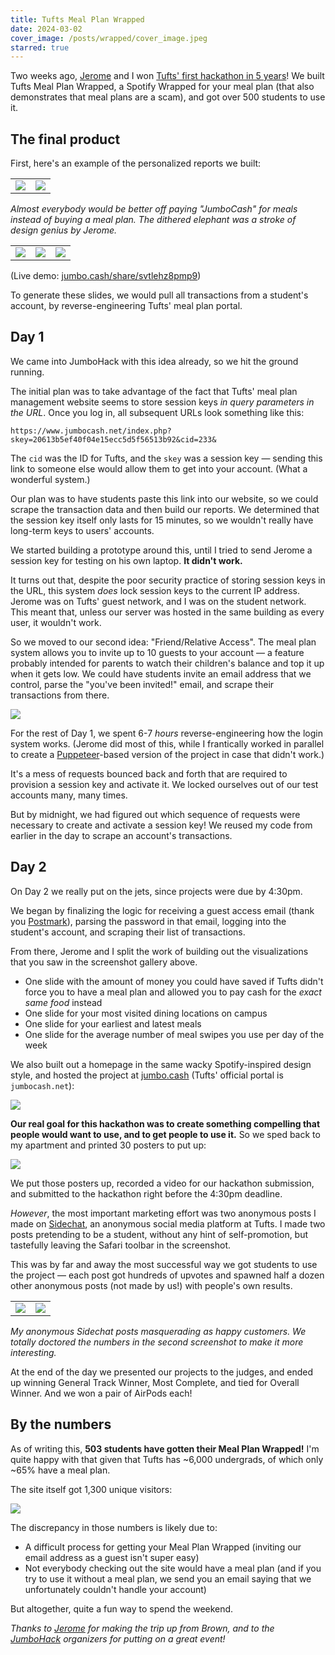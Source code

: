 ```yaml
---
title: Tufts Meal Plan Wrapped
date: 2024-03-02
cover_image: /posts/wrapped/cover_image.jpeg
starred: true
---
```


Two weeks ago, [Jerome](https://jero.zone) and I won [Tufts' first hackathon in 5 years](https://www.tuftsdaily.com/article/2024/02/jumbocode-hosts-first-hackathon-at-tufts-in-5-years)! We built Tufts Meal Plan Wrapped, a Spotify Wrapped for your meal plan (that also demonstrates that meal plans are a scam), and got over 500 students to use it.

## The final product

First, here's an example of the personalized reports we built:

|                            |                                             |
| -------------------------- | ------------------------------------------- |
| ![](/posts/wrapped/1.jpeg) | ![](/posts/wrapped/IMG_806CF0DA9B6E-1.jpeg) |

_Almost everybody would be better off paying "JumboCash" for meals instead of buying a meal plan. The dithered elephant was a stroke of design genius by Jerome._

|                                                        |                                                            |                                                            |
| ------------------------------------------------------ | ---------------------------------------------------------- | ---------------------------------------------------------- |
| ![](/posts/wrapped/Tufts%20Meal%20Plan%20Wrapped.jpeg) | ![](/posts/wrapped/Tufts%20Meal%20Plan%20Wrapped%202.jpeg) | ![](/posts/wrapped/Tufts%20Meal%20Plan%20Wrapped%203.jpeg) |

(Live demo: [jumbo.cash/share/svtlehz8pmp9](https://jumbo.cash/share/svtlehz8pmp9))

To generate these slides, we would pull all transactions from a student's account, by reverse-engineering Tufts' meal plan portal.

## Day 1

We came into JumboHack with this idea already, so we hit the ground running.

The initial plan was to take advantage of the fact that Tufts' meal plan management website seems to store session keys _in query parameters in the URL_. Once you log in, all subsequent URLs look something like this:

```
https://www.jumbocash.net/index.php?skey=20613b5ef40f04e15ecc5d5f56513b92&cid=233&
```

The `cid` was the ID for Tufts, and the `skey` was a session key — sending this link to someone else would allow them to get into your account. (What a wonderful system.)

Our plan was to have students paste this link into our website, so we could scrape the transaction data and then build our reports. We determined that the session key itself only lasts for 15 minutes, so we wouldn't really have long-term keys to users' accounts.

We started building a prototype around this, until I tried to send Jerome a session key for testing on his own laptop. **It didn't work.**

It turns out that, despite the poor security practice of storing session keys in the URL, this system _does_ lock session keys to the current IP address. Jerome was on Tufts' guest network, and I was on the student network. This meant that, unless our server was hosted in the same building as every user, it wouldn't work.

So we moved to our second idea: "Friend/Relative Access". The meal plan system allows you to invite up to 10 guests to your account — a feature probably intended for parents to watch their children's balance and top it up when it gets low. We could have students invite an email address that we control, parse the "you've been invited!" email, and scrape their transactions from there.

![](/posts/wrapped/2024-03-02%20at%2015.23.40@2x.png)

For the rest of Day 1, we spent 6-7 _hours_ reverse-engineering how the login system works. (Jerome did most of this, while I frantically worked in parallel to create a [Puppeteer](https://pptr.dev)-based version of the project in case that didn't work.)

It's a mess of requests bounced back and forth that are required to provision a session key and activate it. We locked ourselves out of our test accounts many, many times.

But by midnight, we had figured out which sequence of requests were necessary to create and activate a session key! We reused my code from earlier in the day to scrape an account's transactions.

## Day 2

On Day 2 we really put on the jets, since projects were due by 4:30pm.

We began by finalizing the logic for receiving a guest access email (thank you [Postmark](https://postmarkapp.com)), parsing the password in that email, logging into the student's account, and scraping their list of transactions.

From there, Jerome and I split the work of building out the visualizations that you saw in the screenshot gallery above.

- One slide with the amount of money you could have saved if Tufts didn't force you to have a meal plan and allowed you to pay cash for the _exact same food_ instead
- One slide for your most visited dining locations on campus
- One slide for your earliest and latest meals
- One slide for the average number of meal swipes you use per day of the week

We also built out a homepage in the same wacky Spotify-inspired design style, and hosted the project at [jumbo.cash](https://jumbo.cash) (Tufts' official portal is `jumbocash.net`):

![](/posts/wrapped/2024-03-02%20at%2015.31.46@2x.png)

**Our real goal for this hackathon was to create something compelling that people would want to use, and to get people to use it.** So we sped back to my apartment and printed 30 posters to put up:

![](/posts/wrapped/R0000437.JPG)

We put those posters up, recorded a video for our hackathon submission, and submitted to the hackathon right before the 4:30pm deadline.

_However_, the most important marketing effort was two anonymous posts I made on [Sidechat](https://sidechat.lol), an anonymous social media platform at Tufts. I made two posts pretending to be a student, without any hint of self-promotion, but tastefully leaving the Safari toolbar in the screenshot.

This was by far and away the most successful way we got students to use the project — each post got hundreds of upvotes and spawned half a dozen other anonymous posts (not made by us!) with people's own results.

|                                  |                                  |
| -------------------------------- | -------------------------------- |
| ![](/posts/wrapped/IMG_5328.jpg) | ![](/posts/wrapped/IMG_5329.jpg) |

_My anonymous Sidechat posts masquerading as happy customers. We totally doctored the numbers in the second screenshot to make it more interesting._

At the end of the day we presented our projects to the judges, and ended up winning General Track Winner, Most Complete, and tied for Overall Winner. And we won a pair of AirPods each!

## By the numbers

As of writing this, **503 students have gotten their Meal Plan Wrapped!** I'm quite happy with that given that Tufts has ~6,000 undergrads, of which only ~65% have a meal plan.

The site itself got 1,300 unique visitors:

![](/posts/wrapped/image.png)

The discrepancy in those numbers is likely due to:

- A difficult process for getting your Meal Plan Wrapped (inviting our email address as a guest isn't super easy)
- Not everybody checking out the site would have a meal plan (and if you try to use it without a meal plan, we send you an email saying that we unfortunately couldn't handle your account)

But altogether, quite a fun way to spend the weekend.

_Thanks to_ [_Jerome_](https://jero.zone) _for making the trip up from Brown, and to the_ [_JumboHack_](https://jumbohack.vercel.app) _organizers for putting on a great event!_
